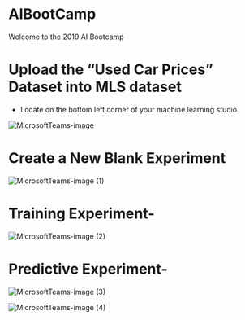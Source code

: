 # AIBootCamp

Welcome to the 2019 AI Bootcamp

# Upload the “Used Car Prices” Dataset into MLS dataset 

 - Locate on the bottom left corner of your machine learning studio
 
![MicrosoftTeams-image](https://user-images.githubusercontent.com/58833262/70851382-0485f800-1e5a-11ea-844e-a50d5db2cd45.png)
 

# Create a New Blank Experiment 

 ![MicrosoftTeams-image (1)](https://user-images.githubusercontent.com/58833262/70851418-65adcb80-1e5a-11ea-8c85-724b11701579.png)

 

 

 

 

# Training Experiment- 

![MicrosoftTeams-image (2)](https://user-images.githubusercontent.com/58833262/70851422-8fff8900-1e5a-11ea-9c37-ed71d57a66b7.png) 

 

# Predictive Experiment- 

![MicrosoftTeams-image (3)](https://user-images.githubusercontent.com/58833262/70851429-aa396700-1e5a-11ea-868a-0b1e315a83e2.png)


![MicrosoftTeams-image (4)](https://user-images.githubusercontent.com/58833262/70851437-b6252900-1e5a-11ea-80ea-14394bd2602c.png)
